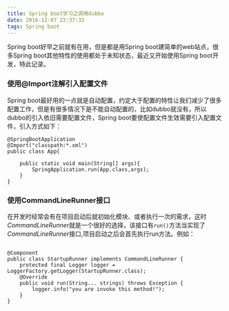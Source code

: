 ```yaml
---
title: Spring boot学习之调用dubbo
date: 2016-12-07 22:37:32
tags: Spring boot
---
```

Spring boot好早之前就有在用，但是都是用Spring boot建简单的web站点，很多Spring boot其他特性的使用都处于未知状态，最近又开始使用Spring boot开发，特此记录。
### 使用@Import注解引入配置文件
Spring boot最好用的一点就是自动配置，约定大于配置的特性让我们减少了很多配置工作，但是有很多情况下是不能自动配置的，比如dubbo就没有，所以dubbo的引入依旧需要配置文件，Spring boot要使配置文件生效需要引入配置文件，引入方式如下：
```
@SpringBootApplication
@Import("classpath:*.xml")
public class App{
    
    public static void main(String[] args){
        SpringApplication.run(App.class,args);
    }
}
```
### 使用CommandLineRunner接口

在开发时经常会有在项目启动后就初始化模块、或者执行一次的需求，这时*CommandLineRunner*就是一个很好的选择，该接口有``run()``方法当实现了*CommandLineRunner*接口,项目启动之后会首先执行run方法。例如：
```

@Component
public class StartupRunner implements CommandLineRunner {
    protected final Logger logger = LoggerFactory.getLogger(StartupRunner.class);
    @Override
    public void run(String... strings) throws Exception {
        logger.info("you are invoke this method!");
    }
}
```
